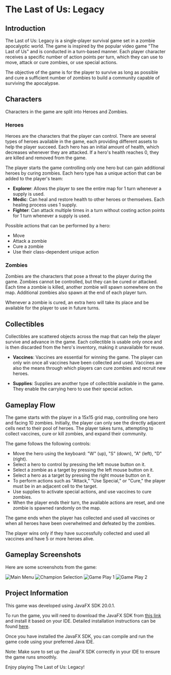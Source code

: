 # The Last of Us: Legacy

## Introduction

The Last of Us: Legacy is a single-player survival game set in a zombie apocalyptic world. The game is inspired by the popular video game "The Last of Us" and is conducted in a turn-based manner. Each player character receives a specific number of action points per turn, which they can use to move, attack or cure zombies, or use special actions.

The objective of the game is for the player to survive as long as possible and cure a sufficient number of zombies to build a community capable of surviving the apocalypse.

## Characters

Characters in the game are split into Heroes and Zombies.

### Heroes

Heroes are the characters that the player can control. There are several types of heroes available in the game, each providing different assets to help the player succeed. Each hero has an initial amount of health, which decreases whenever they are attacked. If a hero's health reaches 0, they are killed and removed from the game.

The player starts the game controlling only one hero but can gain additional heroes by curing zombies. Each hero type has a unique action that can be added to the player's team:

- **Explorer**: Allows the player to see the entire map for 1 turn whenever a supply is used.
- **Medic**: Can heal and restore health to other heroes or themselves. Each healing process uses 1 supply.
- **Fighter**: Can attack multiple times in a turn without costing action points for 1 turn whenever a supply is used.

Possible actions that can be performed by a hero:
- Move
- Attack a zombie
- Cure a zombie
- Use their class-dependent unique action

### Zombies

Zombies are the characters that pose a threat to the player during the game. Zombies cannot be controlled, but they can be cured or attacked. Each time a zombie is killed, another zombie will spawn somewhere on the map. Additional zombies also spawn at the end of each player turn.

Whenever a zombie is cured, an extra hero will take its place and be available for the player to use in future turns.

## Collectibles

Collectibles are scattered objects across the map that can help the player survive and advance in the game. Each collectible is usable only once and is then discarded from the hero's inventory, making it unavailable for reuse.

- **Vaccines**: Vaccines are essential for winning the game. The player can only win once all vaccines have been collected and used. Vaccines are also the means through which players can cure zombies and recruit new heroes.

- **Supplies**: Supplies are another type of collectible available in the game. They enable the carrying hero to use their special action.

## Gameplay Flow

The game starts with the player in a 15x15 grid map, controlling one hero and facing 10 zombies. Initially, the player can only see the directly adjacent cells next to their pool of heroes. The player takes turns, attempting to collect vaccines, cure or kill zombies, and expand their community.

The game follows the following controls:

- Move the hero using the keyboard: "W" (up), "S" (down), "A" (left), "D" (right).
- Select a hero to control by pressing the left mouse button on it.
- Select a zombie as a target by pressing the left mouse button on it.
- Select a hero as a target by pressing the right mouse button on it.
- To perform actions such as "Attack," "Use Special," or "Cure," the player must be in an adjacent cell to the target.
- Use supplies to activate special actions, and use vaccines to cure zombies.
- When the player ends their turn, the available actions are reset, and one zombie is spawned randomly on the map.

The game ends when the player has collected and used all vaccines or when all heroes have been overwhelmed and defeated by the zombies.

The player wins only if they have successfully collected and used all vaccines and have 5 or more heroes alive.

## Gameplay Screenshots

Here are some screenshots from the game:

![Main Menu](Screenshots/MainMenu.png)
![Champion Selection](Screenshots/ChampionSelection.png)
![Game Play 1](Screenshots/GamePlay1.png)
![Game Play 2](Screenshots/GamePlay2.png)

## Project Information

This game was developed using JavaFX SDK 20.0.1.

To run the game, you will need to download the JavaFX SDK from [this link](https://gluonhq.com/products/javafx/) and install it based on your IDE. Detailed installation instructions can be found [here](https://openjfx.io/openjfx-docs/).

Once you have installed the JavaFX SDK, you can compile and run the game code using your preferred Java IDE.

Note: Make sure to set up the JavaFX SDK correctly in your IDE to ensure the game runs smoothly.

Enjoy playing The Last of Us: Legacy!
